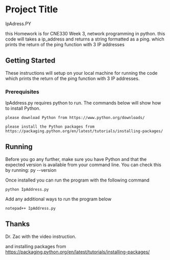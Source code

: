 # Project Title
IpAdress.PY

this Homework is for CNE330 Week 3, network programming in python. this code will takes a ip_address and returns a string formatted as a ping. which prints the return of the ping function with 3 IP addresses

## Getting Started

These instructions will setup on your local machine for running the code which prints the return of the ping function with 3 IP addresses.

### Prerequisites

IpAddress.py requires python to run. The commands below will show how to install Python.

```
please download Python from https://www.python.org/downloads/

please install the Python packages from https://packaging.python.org/en/latest/tutorials/installing-packages/
```

## Running
Before you go any further, make sure you have Python and that the expected version is available from your command line. You can check this by running: py --version

Once installed you can run the program with the following command


```
python IpAddress.py

```

Add any additional ways to run the program below

```
notepad++ IpAddress.py 

```

## Thanks
Dr. Zac with the video instruction.

and installing packages from https://packaging.python.org/en/latest/tutorials/installing-packages/
